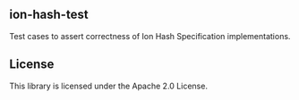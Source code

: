 ## ion-hash-test

Test cases to assert correctness of Ion Hash Specification implementations.

## License

This library is licensed under the Apache 2.0 License. 

